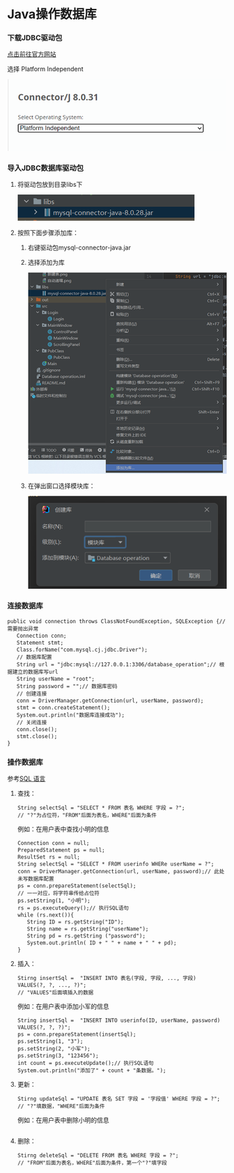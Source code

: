 # Java操作数据库

### 下载JDBC驱动包
[点击前往官方网站](https://dev.mysql.com/downloads/connector/j/)

选择 Platform Independent

<img src="img/Java操作数据库数据库/下载驱动包.png" alt="下载驱动包">

### 导入JDBC数据库驱动包

1. 将驱动包放到目录libs下

   <img src="img/Java操作数据库数据库/libs.png" alt="libs">

2. 按照下面步骤添加库：

   1. 右键驱动包mysql-connector-java.jar

   2. 选择添加为库

        <img src="img/Java操作数据库数据库/右键mysql-connector-java.jar.png" alt="右键">

   3. 在弹出窗口选择模块库：

        <img src="img/Java操作数据库数据库/模块库.png" alt="模块库">
   
### 连接数据库

```
public void connection throws ClassNotFoundException, SQLException {// 需要抛出异常
   Connection conn;
   Statement stmt;
   Class.forName("com.mysql.cj.jdbc.Driver");
   // 数据库配置
   String url = "jdbc:mysql://127.0.0.1:3306/database_operation";// 根据建立的数据库写url
   String userName = "root";
   String password = "";// 数据库密码
   // 创建连接
   conn = DriverManager.getConnection(url, userName, password);
   stmt = conn.createStatement();
   System.out.println("数据库连接成功");
   // 关闭连接
   conn.close();
   stmt.close();
}
```

### 操作数据库
参考[SQL 语言](SQL语言.md)

1. 查找：
   ```
   String selectSql = "SELECT * FROM 表名 WHERE 字段 = ?";
   // "?"为占位符，"FROM"后面为表名，WHERE"后面为条件
   ```
   例如：在用户表中查找小明的信息
   ```
   Connection conn = null;
   PreparedStatement ps = null;
   ResultSet rs = null;
   String selectSql = "SELECT * FROM userinfo WHERe userName = ?";
   conn = DriverManager.getConnection(url, userName, password);// 此处未写数据库配置
   ps = conn.prepareStatement(selectSql);
   // 一一对应，将字符串传给占位符
   ps.setString(1, "小明");
   rs = ps.executeQuery();// 执行SQL语句
   while (rs.next()){
      String ID = rs.getString("ID");
      String name = rs.getString("userName");
      String pd = rs.getString ("password");
      System.out.println( ID + " " + name + " " + pd);
   }
   ```
2. 插入：
   ```
   Stirng insertSql =  "INSERT INTO 表名(字段, 字段, ..., 字段) VALUES(?, ?, ..., ?)";
   // "VALUES"后面填插入的数据
   ```
   例如：在用户表中添加小军的信息
   ```
   String insertSql =  "INSERT INTO userinfo(ID, userName, password) VALUES(?, ?, ?)";
   ps = conn.prepareStatement(insertSql);
   ps.setString(1, "3");
   ps.setString(2, "小军");
   ps.setString(3, "123456");
   int count = ps.executeUpdate();// 执行SQL语句
   System.out.println("添加了" + count + "条数据。");
   ```
3. 更新：
   ```
   Stirng updateSql = "UPDATE 表名 SET 字段 = '字段值' WHERE 字段 = ?";
   // "?"填数据，"WHERE"后面为条件
   ```
   例如：在用户表中删除小明的信息
   ```
   
   ```
4. 删除：
   ```
   Stirng deleteSql = "DELETE FROM 表名 WHERE 字段 = ?";
   // "FROM"后面为表名，WHERE"后面为条件，第一个"?"填字段
   ```